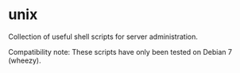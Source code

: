 unix
====

Collection of useful shell scripts for server administration.

Compatibility note: These scripts have only been tested on Debian 7 (wheezy).
